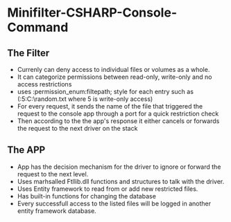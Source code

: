 # Minifilter-CSHARP-Console-Command

## The Filter
* Currenly can deny access to individual files or volumes as a whole. 
* It can categorize permissions between read-only, write-only and no access restrictions
* uses :permission_enum:filtepath; style for each entry such as (:5:C:\random.txt where 5 is write-only access)
* For every request, it sends the name of the file that triggered the request to the console app through a port
for a quick restriction check
* Then according to the the app's response it either cancels or forwards the request to the next driver on the stack

## The APP
* App has the decision mechanism for the driver to ignore or forward the request to the next level. 
* Uses marhsalled Ftllib.dll functions and structures to talk with the driver.
* Uses Entity framework to read from or add new restricted files. 
* Has built-in functions for changing the database
* Every successfull access to the listed files will be logged in another entity framework database.

